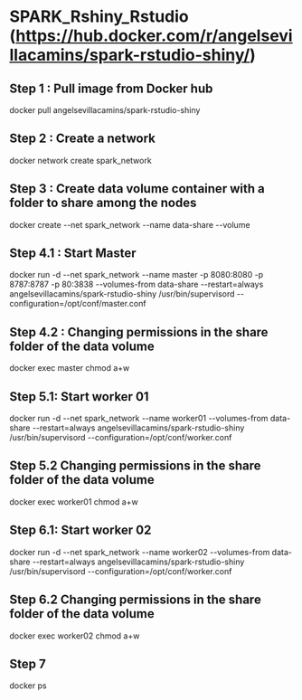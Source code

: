 # SPARK_Rshiny_Rstudio (https://hub.docker.com/r/angelsevillacamins/spark-rstudio-shiny/)

## Step 1 : Pull image from Docker hub
docker pull angelsevillacamins/spark-rstudio-shiny

## Step 2 : Create a network
docker network create spark_network

## Step 3 :  Create data volume container with a folder to share among the nodes
docker create --net spark_network --name data-share --volume <path on your computer> 

## Step 4.1 : Start Master
docker run -d --net spark_network --name master -p 8080:8080 -p 8787:8787 -p 80:3838  --volumes-from data-share --restart=always   angelsevillacamins/spark-rstudio-shiny /usr/bin/supervisord --configuration=/opt/conf/master.conf

## Step 4.2 : Changing permissions in the share folder of the data volume
docker exec master chmod a+w  <path on your computer>

## Step 5.1: Start worker 01
docker run -d --net spark_network --name worker01 --volumes-from data-share --restart=always  angelsevillacamins/spark-rstudio-shiny /usr/bin/supervisord --configuration=/opt/conf/worker.conf

## Step 5.2 Changing permissions in the share folder of the data volume
docker exec worker01 chmod a+w  <path on your computer>

## Step 6.1: Start worker 02
docker run -d --net spark_network --name worker02 --volumes-from data-share --restart=always  angelsevillacamins/spark-rstudio-shiny /usr/bin/supervisord --configuration=/opt/conf/worker.conf

## Step 6.2 Changing permissions in the share folder of the data volume
docker exec worker02 chmod a+w  <path on your computer>

## Step 7
docker ps
